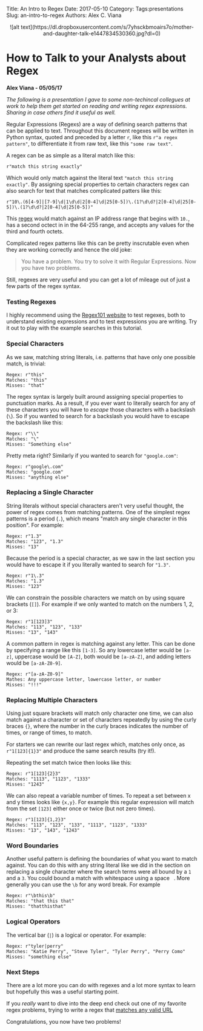 Title: An Intro to Regex
Date: 2017-05-10
Category:
Tags:presentations
Slug: an-intro-to-regex
Authors: Alex C. Viana

<center>
![alt text](https://dl.dropboxusercontent.com/s/7yhsckbmoairs7o/mother-and-daughter-talk-e1447834530360.jpg?dl=0)
</center>

# How to Talk to your Analysts about Regex

**Alex Viana - 05/05/17**

_The following is a presentation I gave to some non-techincal collegues at work to help them get started on reading and writing regex expressions. Sharing in case others find it useful as well._

Regular Expressions (Regexs) are a way of defining search patterns that can be applied to text. Throughout this document regexes will be written in Python syntax, quoted and preceded by a letter `r`, like this `r"a regex pattern"`, to differentiate it from raw text, like this `"some raw text"`.

A regex can be as simple as a literal match like this:

	r"match this string exactly"

Which would only match against the literal text `"match this string exactly"`. By assigning special properties to certain characters regex can also search for text that matches complicated patters like this:

	r"10\.(6[4-9]|[7-9]\d|1\d\d|2[0-4]\d|25[0-5])\.(1?\d\d?|2[0-4]\d|25[0-5])\.(1?\d\d?|2[0-4]\d|25[0-5])"

This [regex](https://stackoverflow.com/questions/39884618/regex-to-find-a-range-in-an-ip-address) would match against an IP address range that begins with `10.`, has a second octect in in the 64-255 range, and accepts any values for the third and fourth octets.

Complicated regex patterns like this can be pretty inscrutable even when they are working correctly and hence the old joke:

> You have a problem. You try to solve it with Regular Expressions. Now you have two problems.

Still, regexes are very useful and you can get a lot of mileage out of just a few parts of the regex syntax.

### Testing Regexes

I highly recommend using the [Regex101 website](regex101.com) to test regexes, both to understand existing expressions and to test expressions you are writing. Try it out to play with the example searches in this tutorial.

### Special Characters

As we saw, matching string literals, i.e. patterns that have only one possible match, is trivial:

	Regex: r"this"
	Matches: "this"
	Misses: "that"

The regex syntax is largely built around assigning special properties to punctuation marks. As a result, if you ever want to literally search for any of these characters you will have to *escape* those characters with a backslash (`\`). So if you wanted to search for a backslash you would have to escape the backslash like this:

	Regex: r"\\"
	Matches: "\"
	Misses: "Something else"

Pretty meta right? Similarly if you wanted to search for `"google.com"`:

	Regex: r"google\.com"
	Matches: "google.com"
	Misses: "anything else"

### Replacing a Single Character

String literals without special characters aren't very useful thought, the power of regex comes from matching patterns. One of the simplest regex patterns is a period (`.`), which means "match any single character in this position". For example:

	Regex: r"1.3"
	Matches: "123", "1.3"
	Misses: "13"

Because the period is a special character, as we saw in the last section you would have to escape it if you literally wanted to search for `"1.3"`.

	Regex: r"1\.3"
	Matches: "1.3"
	Misses: "123"

We can constrain the possible characters we match on by using square brackets (`[]`). For example if we only wanted to match on the numbers 1, 2, or 3:

	Regex: r"1[123]3"
	Matches: "113", "123", "133"
	Misses: "13", "143"

A common pattern in regex is matching against any letter. This can be done by specifying a range like this `[1-3]`. So any lowercase letter would be `[a-z]`, uppercase would be `[A-Z]`, both would be `[a-zA-Z]`, and adding letters would be `[a-zA-Z0-9]`.

	Regex: r"[a-zA-Z0-9]"
	Mathes: Any uppercase letter, lowercase letter, or number
	Misses: "!!!"

### Replacing Multiple Characters

Using just square brackets will match only character one time, we can also match against a character or set of characters repeatedly by using the curly braces `{}`, where the number in the curly braces indicates the number of times, or range of times, to match.

For starters we can rewrite our last regex which, matches only once, as `r"1[123]{1}3"` and produce the same search results (try it!).

Repeating the set match twice then looks like this:

	Regex: r"1[123]{2}3"
	Matches: "1113", "1123", "1333"
	Misses: "1243"

We can also repeat a variable number of times. To repeat a set between x and y times looks like `{x,y}`. For example this regular expression will match from the set `[123]` either once or twice (but not zero times).

	Regex: r"1[123]{1,2}3"
	Matches: "113", "123", "133", "1113", "1123", "1333"
	Misses: "13", "143", "1243"

### Word Boundaries

Another useful pattern is defining the boundaries of what you want to match against. You can do this with any string literal like we did in the section on replacing a single character where the search terms were all bound by a `1` and a `3`. You could bound a match with whitespace using a space ` `. More generally you can use the `\b` for any word break. For example

	Regex: r"\bthis\b"
	Matches: "that this that"
	Misses: "thatthisthat"

### Logical Operators

The vertical bar (`|`) is a logical or operator. For example:

	Regex: r"tyler|perry"
	Matches: "Katie Perry", "Steve Tyler", "Tyler Perry", "Perry Como"
	Misses: "something else"

### Next Steps

There are a lot more you can do with regexes and a lot more syntax to learn but hopefully this was a useful starting point.

If you *really* want to dive into the deep end check out one of my favorite regex problems, trying to write a regex that [matches any valid URL](https://stackoverflow.com/questions/161738/what-is-the-best-regular-expression-to-check-if-a-string-is-a-valid-url)

Congratulations, you now have two problems!
